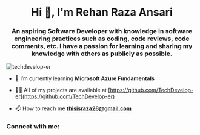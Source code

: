 
<h1 align="center">Hi 👋, I'm Rehan Raza Ansari</h1>
<h3 align="center">An aspiring Software Developer with knowledge in software engineering practices such as coding, code reviews, code comments, etc. I have a passion for learning and sharing my knowledge with others as publicly as possible.</h3>

<p align="left"> <img src="https://komarev.com/ghpvc/?username=techdevelop-er&label=Profile%20views&color=0e75b6&style=flat" alt="techdevelop-er" /> </p>

- 🌱 I’m currently learning **Microsoft Azure Fundamentals**

- 👨‍💻 All of my projects are available at [https://github.com/TechDevelop-er](https://github.com/TechDevelop-er)

- 📫 How to reach me **thisisraza28@gmail.com**

<h3 align="left">Connect with me:</h3>
<p align="left">
</p>
